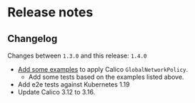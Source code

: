 # Release notes

## Changelog

Changes between `1.3.0` and this release: `1.4.0`

- [Add some examples](../../examples/globalnetworkpolicies) to apply Calico `GlobalNetworkPolicy`.
  - Add some tests based on the examples listed above.
- Add e2e tests against Kubernetes 1.19
- Update Calico 3.12 to 3.16.
